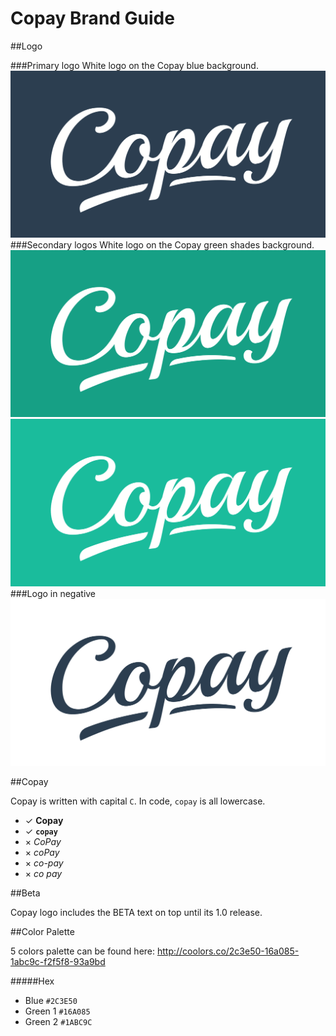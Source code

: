 Copay Brand Guide
=================

##Logo

###Primary logo
White logo on the Copay blue background.
![BitPay Logo](copay-logo-full.png)
###Secondary logos
White logo on the Copay green shades background.
![BitPay Logo](copay-logo-full-sec1.png)
![BitPay Logo](copay-logo-full-sec2.png)
###Logo in negative
![BitPay Logo in negative](copay-logo-full-negative.png)

##Copay

Copay is written with capital `C`. In code, `copay` is all lowercase.

- ✓ **Copay**
- ✓ **`copay`**
- × *CoPay*
- × *coPay*
- × *co-pay*
- × *co pay*

##Beta

Copay logo includes the BETA text on top until its 1.0 release.

##Color Palette

5 colors palette can be found here: http://coolors.co/2c3e50-16a085-1abc9c-f2f5f8-93a9bd

#####Hex
- Blue `#2C3E50`
- Green 1 `#16A085`
- Green 2 `#1ABC9C`
